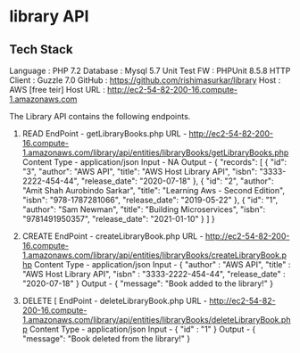 # library API

## Tech Stack
Language		: PHP 7.2
Database 		: Mysql 5.7 
Unit Test FW 	: PHPUnit 8.5.8
HTTP Client 	: Guzzle 7.0
GitHub 			: https://github.com/rishimasurkar/library 
Host 			: AWS [free teir]
Host URL 		: http://ec2-54-82-200-16.compute-1.amazonaws.com


The Library API contains the following endpoints.

1. READ 
	EndPoint - getLibraryBooks.php
	URL - http://ec2-54-82-200-16.compute-1.amazonaws.com/library/api/entities/libraryBooks/getLibraryBooks.php
	Content Type - application/json
	Input - NA
	Output - 
	{
	    "records": [
	        {
	            "id": "3",
	            "author": "AWS API",
	            "title": "AWS Host Library API",
	            "isbn": "3333-2222-454-44",
	            "release_date": "2020-07-18"
	        },
	        {
	            "id": "2",
	            "author": "Amit Shah Aurobindo Sarkar",
	            "title": "Learning Aws - Second Edition",
	            "isbn": "978-1787281066",
	            "release_date": "2019-05-22"
	        },
	        {
	            "id": "1",
	            "author": "Sam Newman",
	            "title": "Building Microservices",
	            "isbn": "9781491950357",
	            "release_date": "2021-01-10"
	        }
	    ]
	}

2. CREATE 
	EndPoint - createLibraryBook.php
	URL - http://ec2-54-82-200-16.compute-1.amazonaws.com/library/api/entities/libraryBooks/createLibraryBook.php
	Content Type - application/json
	Input - 
		{
		    "author" : "AWS API",
		    "title" : "AWS Host Library API",
		    "isbn" : "3333-2222-454-44",
		    "release_date" : "2020-07-18"
		}
	Output - 
		{
		    "message": "Book added to the library!"
		}

3. DELETE [
	EndPoint - deleteLibraryBook.php
	URL - http://ec2-54-82-200-16.compute-1.amazonaws.com/library/api/entities/libraryBooks/deleteLibraryBook.php
	Content Type - application/json
	Input - 
		{
		    "id" : "1"
		}
	Output - 
		{
		    "message": "Book deleted from the library!"
		}